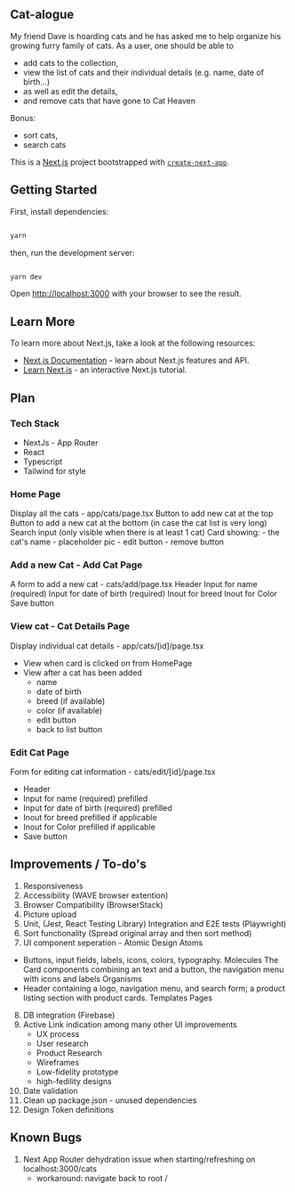 ## Cat-alogue

My friend Dave is hoarding cats and he has asked me to help organize his growing furry
family of cats.
As a user, one should be able to

- add cats to the collection,
- view the list of cats and their individual details (e.g. name, date of birth...)
- as well as edit the details,
- and remove cats that have gone to Cat Heaven

Bonus:

- sort cats,
- search cats

This is a [Next.js](https://nextjs.org) project bootstrapped with [`create-next-app`](https://nextjs.org/docs/app/api-reference/cli/create-next-app).

## Getting Started

First, install dependencies:

```bash

yarn

```

then, run the development server:

```bash

yarn dev

```

Open [http://localhost:3000](http://localhost:3000) with your browser to see the result.

## Learn More

To learn more about Next.js, take a look at the following resources:

- [Next.js Documentation](https://nextjs.org/docs) - learn about Next.js features and API.
- [Learn Next.js](https://nextjs.org/learn) - an interactive Next.js tutorial.

## Plan

### Tech Stack

- NextJs - App Router
- React
- Typescript
- Tailwind for style

### Home Page

Display all the cats - app/cats/page.tsx
Button to add new cat at the top
Button to add a new cat at the bottom (in case the cat list is very long)
Search input (only visible when there is at least 1 cat)
Card showing: - the cat's name - placeholder pic - edit button - remove button

### Add a new Cat - Add Cat Page

A form to add a new cat - cats/add/page.tsx
Header
Input for name (required)
Input for date of birth (required)
Inout for breed
Inout for Color
Save button

### View cat - Cat Details Page

Display individual cat details - app/cats/[id]/page.tsx

- View when card is clicked on from HomePage
- View after a cat has been added
  - name
  - date of birth
  - breed (if available)
  - color (if available)
  - edit button
  - back to list button

### Edit Cat Page

Form for editing cat information - cats/edit/[id]/page.tsx

- Header
- Input for name (required) prefilled
- Input for date of birth (required) prefilled
- Inout for breed prefilled if applicable
- Inout for Color prefilled if applicable
- Save button

## Improvements / To-do's

1. Responsiveness
2. Accessibility (WAVE browser extention)
3. Browser Compatibility (BrowserStack)
4. Picture upload
5. Unit, (Jest, React Testing Library) Integration and E2E tests (Playwright)
6. Sort functionality (Spread original array and then sort method)
7. UI component seperation - Atomic Design
   Atoms

- Buttons, input fields, labels, icons, colors, typography.
  Molecules
  The Card components combining an text and a button, the navigation menu with icons and labels
  Organisms
- Header containing a logo, navigation menu, and search form; a product listing section with product cards.
  Templates
  Pages

8. DB integration (Firebase)
9. Active Link indication among many other UI improvements
   - UX process
   - User research
   - Product Research
   - Wireframes
   - Low-fidelity prototype
   - high-fedility designs
10. Date validation
11. Clean up package.json - unused dependencies
12. Design Token definitions

## Known Bugs

1. Next App Router dehydration issue when starting/refreshing on localhost:3000/cats
   - workaround: navigate back to root /
